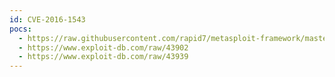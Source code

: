 ```yaml
---
id: CVE-2016-1543
pocs:
  - https://raw.githubusercontent.com/rapid7/metasploit-framework/master/modules/exploits/multi/misc/bmc_server_automation_rscd_nsh_rce.rb
  - https://www.exploit-db.com/raw/43902
  - https://www.exploit-db.com/raw/43939
---
```

